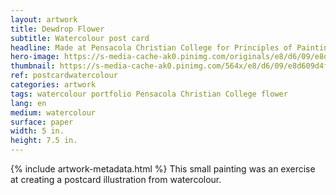 ```yaml
---
layout: artwork
title: Dewdrop Flower
subtitle: Watercolour post card
headline: Made at Pensacola Christian College for Principles of Painting (AR 221)
hero-image: https://s-media-cache-ak0.pinimg.com/originals/e8/d6/09/e8d609d4fcd72492d8a95243c3791d5d.jpg
thumbnail: https://s-media-cache-ak0.pinimg.com/564x/e8/d6/09/e8d609d4fcd72492d8a95243c3791d5d.jpg
ref: postcardwatercolour
categories: artwork
tags: watercolour portfolio Pensacola Christian College flower
lang: en
medium: watercolour
surface: paper
width: 5 in.
height: 7.5 in.
---
```

{% include artwork-metadata.html %}
This small painting was an exercise at creating a postcard illustration from watercolour.
